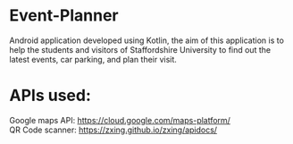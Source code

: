 # Event-Planner
Android application developed using Kotlin, the aim of this application is to help the students and visitors of Staffordshire University to find out the latest events, car parking, and plan their visit.

# APIs used:
Google maps API: https://cloud.google.com/maps-platform/ \
QR Code scanner: https://zxing.github.io/zxing/apidocs/
